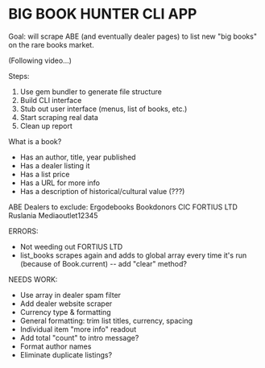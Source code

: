 # BIG BOOK HUNTER CLI APP

Goal: will scrape ABE (and eventually dealer pages) to list new "big books" on the rare books market.

(Following video...)

Steps:
1. Use gem bundler to generate file structure
2. Build CLI interface
3. Stub out user interface (menus, list of books, etc.)
3. Start scraping real data
4. Clean up report

What is a book?
- Has an author, title, year published
- Has a dealer listing it
- Has a list price
- Has a URL for more info
- Has a description of historical/cultural value (???)

ABE Dealers to exclude:
Ergodebooks
Bookdonors CIC
FORTIUS LTD
Ruslania
Mediaoutlet12345

ERRORS:
- Not weeding out FORTIUS LTD
- list_books scrapes again and adds to global array every time it's run (because of Book.current) -- add "clear" method?

NEEDS WORK:
- Use array in dealer spam filter
- Add dealer website scraper
- Currency type & formatting
- General formatting: trim list titles, currency, spacing
- Individual item "more info" readout
- Add total "count" to intro message?
- Format author names
- Eliminate duplicate listings?